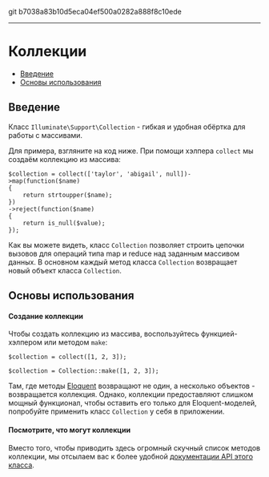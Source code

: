 git b7038a83b10d5eca04ef500a0282a888f8c10ede

---

# Коллекции

- [Введение](#introduction)
- [Основы использования](#basic-usage)

<a name="introduction"></a>
## Введение

Класс `Illuminate\Support\Collection` - гибкая и удобная обёртка для работы с массивами. 

Для примера, взгляните на код ниже. При помощи хэлпера `collect` мы создаём коллекцию из массива:

	$collection = collect(['taylor', 'abigail', null])->map(function($name)
	{
		return strtoupper($name);
	})
	->reject(function($name)
	{
		return is_null($value);
	});

Как вы можете видеть, класс `Collection` позволяет строить цепочки вызовов для операций типа map и reduce над заданным массивом данных. В основном каждый метод класса `Collection` возвращает новый объект класса `Collection`.

<a name="basic-usage"></a>
## Основы использования

#### Создание коллекции

Чтобы создать коллекцию из массива, воспользуйтесь функцией-хэлпером или методом `make`:

	$collection = collect([1, 2, 3]);

	$collection = Collection::make([1, 2, 3]);

Там, где методы [Eloquent](/docs/5.0/eloquent) возвращают не один, а несколько объектов - возвращается коллекция. Однако, коллекции предоставляют слишком мощный функционал, чтобы оставить его только для Eloquent-моделей, попробуйте применить класс `Collection` у себя в приложении.

#### Посмотрите, что могут коллекции

Вместо того, чтобы приводить здесь огромный скучный список методов коллекции, мы отсылаем вас к более удобной [документации API этого класса](http://laravel.com/api/master/Illuminate/Support/Collection.html).